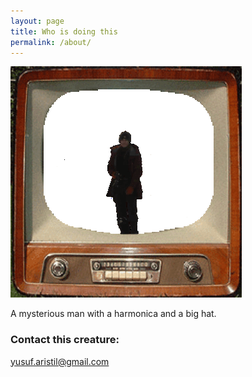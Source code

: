 ```yaml
---
layout: page
title: Who is doing this
permalink: /about/
---
```



![This could be me.](/images/gif1.gif)

A mysterious man with a harmonica and a big hat.

### Contact this creature:

[yusuf.aristil@gmail.com](mailto:yusuf.aristil@gmail.com)
